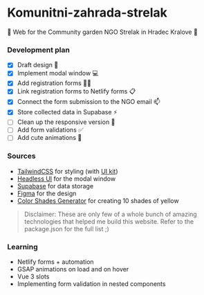 # Komunitni-zahrada-strelak

🌱 Web for the Community garden NGO Strelak in Hradec Kralove 🌱

### Development plan

- [x] Draft design 🎨
- [x] Implement modal window 💻
- [x] Add registration forms 👩‍🌾
- [x] Link registration forms to Netlify forms 📋
- [x] Connect the form submission to the NGO email 📫
- [x] Store collected data in Supabase ⚡
- [ ] Clean up the responsive version 📱
- [ ] Add form validations ✅
- [ ] Add cute animations 🌳

### Sources

- [TailwindCSS](https://tailwindcss.com/) for styling (with [UI kit](https://tailwindui.com/))
- [Headless UI](https://headlessui.dev/) for the modal window
- [Supabase](https://supabase.com/) for data storage
- [Figma](https://www.figma.com/) for the design
- [Color Shades Generator](https://mdigi.tools/color-shades/) for creating 10 shades of yellow

> Disclaimer: These are only few of a whole bunch of amazing technologies that helped me build this website. Refer to the package.json for the full list ;)

### Learning

- Netlify forms + automation
- GSAP animations on load and on hover
- Vue 3 slots
- Implementing form validation in nested components
